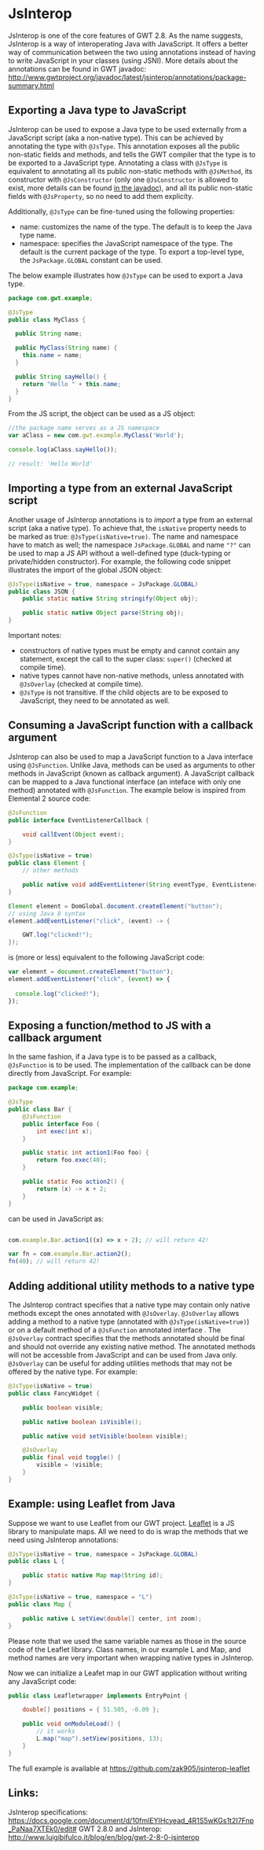 JsInterop
===

JsInterop is one of the core features of GWT 2.8. As the name suggests, JsInterop is a way of interoperating Java with JavaScript. It offers a better way of communication between the two using annotations instead of having to write JavaScript in your classes (using JSNI). More details about the annotations can be found in GWT javadoc: http://www.gwtproject.org/javadoc/latest/jsinterop/annotations/package-summary.html


## Exporting a Java type to JavaScript

JsInterop can be used to expose a Java type to be used externally from a JavaScript script (aka a non-native type). This can be achieved by annotating the type with `@JsType`. This annotation exposes all the public non-static fields and methods, and tells the GWT compiler that the type is to be exported to a JavaScript type. Annotating a class with `@JsType` is equivalent to annotating all its public non-static methods with `@JsMethod`, its constructor with `@JsConstructor` (only one `@JsConstructor` is allowed to exist, more details can be found [in the javadoc](http://www.gwtproject.org/javadoc/latest/jsinterop/annotations/JsConstructor.html)), and all its public non-static fields with `@JsProperty`, so no need to add them explicity.

Additionally, `@JsType` can be fine-tuned using the following properties:

 * name: customizes the name of the type. The default is to keep the Java type name.
 * namespace: specifies the JavaScript namespace of the type. The default is the current package of the type. To export a top-level type, the `JsPackage.GLOBAL` constant can be used.

The below example illustrates how `@JsType` can be used to export a Java type.


```java
package com.gwt.example;

@JsType
public class MyClass {

  public String name;

  public MyClass(String name) {
    this.name = name;
  }

  public String sayHello() {
    return "Hello " + this.name;
  }
}
```

From the JS script, the object can be used as a JS object:

```javascript
//the package name serves as a JS namespace
var aClass = new com.gwt.example.MyClass('World');

console.log(aClass.sayHello());

// result: 'Hello World'
```


## Importing a type from an external JavaScript script

Another usage of JsInterop annotations is to _import_ a type from an external script (aka a native type). To achieve that, the `isNative` property needs to be marked as true: `@JsType(isNative=true)`. The name and namespace have to match as well; the namespace `JsPackage.GLOBAL` and name `"?"` can be used to map a JS API without a well-defined type (duck-typing or private/hidden constructor). For example, the following code snippet illustrates the import of the global JSON object:

```java
@JsType(isNative = true, namespace = JsPackage.GLOBAL)
public class JSON {
    public static native String stringify(Object obj);

    public static native Object parse(String obj);
}
```


Important notes: 
      
 * constructors of native types must be empty and cannot contain any statement, except the call to the super class: `super()` (checked at compile time).
 * native types cannot have non-native methods, unless annotated with `@JsOverlay` (checked at compile time).
 * `@JsType` is not transitive. If the child objects are to be exposed to JavaScript, they need to be annotated as well.
  

## Consuming a JavaScript function with a callback argument

JsInterop can also be used to map a JavaScript function to a Java interface using `@JsFunction`. Unlike Java, methods can be used as arguments to other methods in JavaScript (known as callback argument). A JavaScript callback can be mapped to a Java functional interface (an inteface with only one method) annotated with `@JsFunction`. The example below is inspired from Elemental 2 source code:

```java
@JsFunction
public interface EventListenerCallback {

    void callEvent(Object event);
}
```

```java
@JsType(isNative = true)
public class Element {
    // other methods

    public native void addEventListener(String eventType, EventListenerCallback fn);
}
```

```java
Element element = DomGlobal.document.createElement("button");
// using Java 8 syntax
element.addEventListener("click", (event) -> {

    GWT.log("clicked!");
});
```

is (more or less) equivalent to the following JavaScript code:

```javascript
var element = document.createElement("button");
element.addEventListener("click", (event) => {
  
  console.log("clicked!");
});
```

## Exposing a function/method to JS with a callback argument

In the same fashion, if a Java type is to be passed as a callback, `@JsFunction` is to be used. The implementation of the callback can be done directly from JavaScript. For example:

```java
package com.example;

@JsType
public class Bar {
    @JsFunction
    public interface Foo {
        int exec(int x);
    }

    public static int action1(Foo foo) {
        return foo.exec(40);
    }

    public static Foo action2() {
        return (x) -> x + 2;
    }
}
```

can be used in JavaScript as:

```javascript

com.example.Bar.action1((x) => x + 2); // will return 42!

var fn = com.example.Bar.action2();
fn(40); // will return 42!
```

## Adding additional utility methods to a native type

The JsInterop contract specifies that a native type may contain only native methods except the ones annotated with `@JsOverlay`. 
`@JsOverlay` allows adding a method to a native type (annotated with `@JsType(isNative=true)`) or on a default method of a `@JsFunction` annotated interface . The `@JsOverlay` contract specifies that the methods annotated should be final and should not override any existing native method. The annotated methods will not be accessble from JavaScript and can be used from Java only. `@JsOverlay` can be useful for adding utilities methods that may not be offered by the native type. For example:

```java
@JsType(isNative = true)
public class FancyWidget {

    public boolean visible;

    public native boolean isVisible();

    public native void setVisible(boolean visible);

    @JsOverlay
    public final void toggle() {
        visible = !visible;
    }
}
```

## Example: using Leaflet from Java

Suppose we want to use Leaflet from our GWT project. [Leaflet](http://leafletjs.com/) is a JS library to manipulate maps. All we need to do is wrap the methods that we need using JsInterop annotations:

```java
@JsType(isNative = true, namespace = JsPackage.GLOBAL)
public class L {

    public static native Map map(String id);
}
```

```java
@JsType(isNative = true, namespace = "L")
public class Map {

    public native L setView(double[] center, int zoom);
}
```

Please note that we used the same variable names as those in the source code of the Leaflet library. Class names, in our example L and Map, and method names are very important when wrapping native types in JsInterop.

Now we can initialize a Leafet map in our GWT application without writing any JavaScript code:

```java
public class Leafletwrapper implements EntryPoint {

    double[] positions = { 51.505, -0.09 };

    public void onModuleLoad() {
        // it works
        L.map("map").setView(positions, 13);
    }
}
```

The full example is available at https://github.com/zak905/jsinterop-leaflet

## Links: 

JsInterop specifications: 
https://docs.google.com/document/d/10fmlEYIHcyead_4R1S5wKGs1t2I7Fnp_PaNaa7XTEk0/edit#
GWT 2.8.0 and JsInterop: http://www.luigibifulco.it/blog/en/blog/gwt-2-8-0-jsinterop
